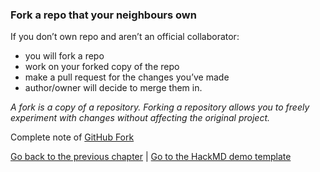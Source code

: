 ### Fork a repo that your neighbours own

If you don’t own repo and aren’t an official collaborator:
- you will fork a repo
- work on your forked copy of the repo 
- make a pull request for the changes you’ve made
- author/owner will decide to merge them in.

*A fork is a copy of a repository. Forking a repository allows you to freely experiment with changes without affecting the original project.*

Complete note of [GitHub Fork](https://help.github.com/en/articles/fork-a-repo)

[Go back to the previous chapter](https://github.com/malvikasharan/developing_collaborative_document/blob/master/lessons/6-working-with-others.md) | [Go to the HackMD demo template](https://github.com/malvikasharan/developing_collaborative_document/blob/master/lessons/markdown_demo.md) 

